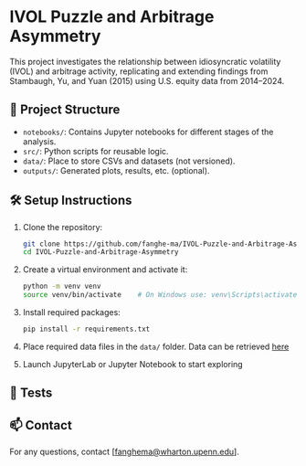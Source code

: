 # IVOL Puzzle and Arbitrage Asymmetry

This project investigates the relationship between idiosyncratic volatility (IVOL) and arbitrage activity, replicating and extending findings from Stambaugh, Yu, and Yuan (2015) using U.S. equity data from 2014–2024.

## 📁 Project Structure

- `notebooks/`: Contains Jupyter notebooks for different stages of the analysis.
- `src/`: Python scripts for reusable logic.
- `data/`: Place to store CSVs and datasets (not versioned).
- `outputs/`: Generated plots, results, etc. (optional).

## 🛠️ Setup Instructions

1. Clone the repository:
    ```bash
    git clone https://github.com/fanghe-ma/IVOL-Puzzle-and-Arbitrage-Asymmetry.git
    cd IVOL-Puzzle-and-Arbitrage-Asymmetry
    ```

2. Create a virtual environment and activate it:
    ```bash
    python -m venv venv
    source venv/bin/activate    # On Windows use: venv\Scripts\activate
    ```

3. Install required packages:
    ```bash
    pip install -r requirements.txt
    ```

4. Place required data files in the `data/` folder. Data can be retrieved [here](https://penno365-my.sharepoint.com/:f:/g/personal/fanghema_upenn_edu/Emak65gizSFOtBffZSvJ4FoBmywxb2l0KyrzesDVf-XNcg?e=VdDnAN)

5. Launch JupyterLab or Jupyter Notebook to start exploring

## 🧪 Tests

## 📫 Contact

For any questions, contact [fanghema@wharton.upenn.edu].